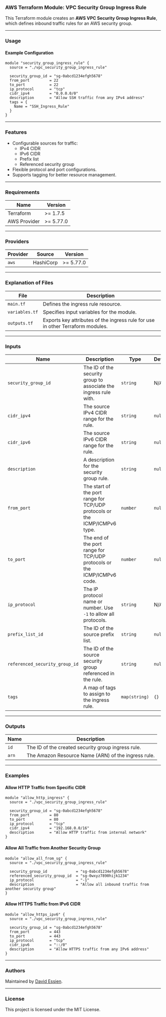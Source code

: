 ### AWS Terraform Module: VPC Security Group Ingress Rule

This Terraform module creates an **AWS VPC Security Group Ingress Rule**, which defines inbound traffic rules for an AWS security group.

---

### **Usage**

#### Example Configuration

```hcl
module "security_group_ingress_rule" {
  source = "./vpc_security_group_ingress_rule"

  security_group_id = "sg-0abcd1234efgh5678"
  from_port         = 22
  to_port           = 22
  ip_protocol       = "tcp"
  cidr_ipv4         = "0.0.0.0/0"
  description       = "Allow SSH traffic from any IPv4 address"
  tags = {
    Name = "SSH_Ingress_Rule"
  }
}
```

---

### **Features**

- Configurable sources for traffic:
  - IPv4 CIDR
  - IPv6 CIDR
  - Prefix list
  - Referenced security group
- Flexible protocol and port configurations.
- Supports tagging for better resource management.

---

### Requirements

| Name         | Version   |
| ------------ | --------- |
| Terraform    | >= 1.7.5  |
| AWS Provider | >= 5.77.0 |

---

### Providers

| Provider | Source    | Version   |
| -------- | --------- | --------- |
| `aws`    | HashiCorp | >= 5.77.0 |

---

### **Explanation of Files**

| **File**       | **Description**                                                                |
| -------------- | ------------------------------------------------------------------------------ |
| `main.tf`      | Defines the ingress rule resource.                                             |
| `variables.tf` | Specifies input variables for the module.                                      |
| `outputs.tf`   | Exports key attributes of the ingress rule for use in other Terraform modules. |

---

### **Inputs**

| **Name**                       | **Description**                                                            | **Type**      | **Default** | **Required** |
| ------------------------------ | -------------------------------------------------------------------------- | ------------- | ----------- | ------------ |
| `security_group_id`            | The ID of the security group to associate the ingress rule with.           | `string`      | N/A         | Yes          |
| `cidr_ipv4`                    | The source IPv4 CIDR range for the rule.                                   | `string`      | `null`      | No           |
| `cidr_ipv6`                    | The source IPv6 CIDR range for the rule.                                   | `string`      | `null`      | No           |
| `description`                  | A description for the security group rule.                                 | `string`      | `null`      | No           |
| `from_port`                    | The start of the port range for TCP/UDP protocols or the ICMP/ICMPv6 type. | `number`      | `null`      | No           |
| `to_port`                      | The end of the port range for TCP/UDP protocols or the ICMP/ICMPv6 code.   | `number`      | `null`      | No           |
| `ip_protocol`                  | The IP protocol name or number. Use `-1` to allow all protocols.           | `string`      | N/A         | Yes          |
| `prefix_list_id`               | The ID of the source prefix list.                                          | `string`      | `null`      | No           |
| `referenced_security_group_id` | The ID of the source security group referenced in the rule.                | `string`      | `null`      | No           |
| `tags`                         | A map of tags to assign to the ingress rule.                               | `map(string)` | `{}`        | No           |

---

### **Outputs**

| **Name** | **Description**                                     |
| -------- | --------------------------------------------------- |
| `id`     | The ID of the created security group ingress rule.  |
| `arn`    | The Amazon Resource Name (ARN) of the ingress rule. |

---

### **Examples**

#### Allow HTTP Traffic from Specific CIDR

```hcl
module "allow_http_ingress" {
  source = "./vpc_security_group_ingress_rule"

  security_group_id = "sg-0abcd1234efgh5678"
  from_port         = 80
  to_port           = 80
  ip_protocol       = "tcp"
  cidr_ipv4         = "192.168.0.0/16"
  description       = "Allow HTTP traffic from internal network"
}
```

#### Allow All Traffic from Another Security Group

```hcl
module "allow_all_from_sg" {
  source = "./vpc_security_group_ingress_rule"

  security_group_id             = "sg-0abcd1234efgh5678"
  referenced_security_group_id  = "sg-0wxyz7890hijk1234"
  ip_protocol                   = "-1"
  description                   = "Allow all inbound traffic from another security group"
}
```

#### Allow HTTPS Traffic from IPv6 CIDR

```hcl
module "allow_https_ipv6" {
  source = "./vpc_security_group_ingress_rule"

  security_group_id = "sg-0abcd1234efgh5678"
  from_port         = 443
  to_port           = 443
  ip_protocol       = "tcp"
  cidr_ipv6         = "::/0"
  description       = "Allow HTTPS traffic from any IPv6 address"
}
```

---

### **Authors**

Maintained by [David Essien](https://davidessien.com).

---

### **License**

This project is licensed under the MIT License.

